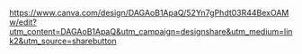 https://www.canva.com/design/DAGAoB1ApaQ/52Yn7gPhdt03R44BexOAMw/edit?utm_content=DAGAoB1ApaQ&utm_campaign=designshare&utm_medium=link2&utm_source=sharebutton
